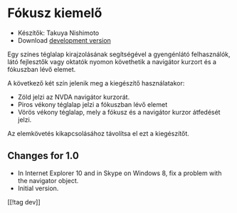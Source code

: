 # Fókusz kiemelő #

* Készítők: Takuya Nishimoto
* Download [development version][1]

Egy színes téglalap kirajzolásának segítségével a gyengénlátó felhasználók,
látó fejlesztők vagy oktatók nyomon követhetik a navigátor kurzort és a
fókuszban lévő elemet.

A következő két szín jelenik meg a kiegészítő használatakor:

* Zöld jelzi az NVDA navigátor kurzorát.
* Piros vékony téglalap jelzi a fókuszban lévő elemet
* Vörös vékony téglalap, mely a fókusz és a navigátor kurzor átfedését
  jelzi.

Az elemkövetés kikapcsolásához távolítsa el ezt a kiegészítőt.

## Changes for 1.0 ##

* In Internet Explorer 10 and in Skype on Windows 8, fix a problem with the
  navigator object.
* Initial version.

[[!tag dev]]

[1]: http://addons.nvda-project.org/files/get.php?file=fh-dev
